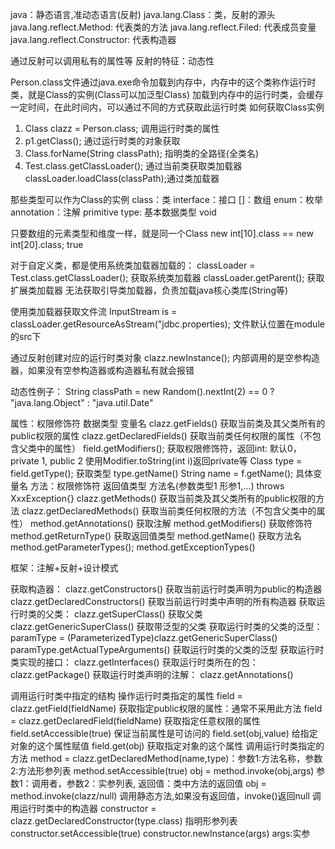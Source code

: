 java：静态语言,准动态语言(反射)
java.lang.Class：类，反射的源头
java.lang.reflect.Method: 代表类的方法
java.lang.reflect.Filed: 代表成员变量
java.lang.reflect.Constructor: 代表构造器

通过反射可以调用私有的属性等
反射的特征：动态性

Person.class文件通过java.exe命令加载到内存中，内存中的这个类称作运行时类，就是Class的实例(Class可以加泛型Class<Person>)
加载到内存中的运行时类，会缓存一定时间，在此时间内，可以通过不同的方式获取此运行时类
如何获取Class实例
1. Class clazz = Person.class; 调用运行时类的属性
2. p1.getClass(); 通过运行时类的对象获取
3. Class.forName(String classPath); 指明类的全路径(全类名)
4. Test.class.getClassLoader(); 通过当前类获取类加载器
classLoader.loadClass(classPath);通过类加载器

那些类型可以作为Class的实例
class：类
interface：接口
[]：数组
enum：枚举
annotation：注解
primitive type: 基本数据类型
void

只要数组的元素类型和维度一样，就是同一个Class
new int[10].class == new int[20].class;  true

对于自定义类，都是使用系统类加载器加载的：
classLoader = Test.class.getClassLoader(); 获取系统类加载器
classLoader.getParent(); 获取扩展类加载器
无法获取引导类加载器，负责加载java核心类库(String等)

使用类加载器获取文件流
InputStream is = classLoader.getResourceAsStream("jdbc.properties); 文件默认位置在module的src下

通过反射创建对应的运行时类对象
clazz.newInstance(); 内部调用的是空参构造器，如果没有空参构造器或构造器私有就会报错

动态性例子：
String classPath = new Random().nextInt(2) == 0 ? "java.lang.Object" : "java.util.Date"

属性：权限修饰符 数据类型 变量名
clazz.getFields() 获取当前类及其父类所有的public权限的属性
clazz.getDeclaredFields() 获取当前类任何权限的属性（不包含父类中的属性）
field.getModifiers(); 获取权限修饰符，返回int: 默认0，private 1, public 2 使用Modifier.toString(int i)返回private等
Class type = field.getType(); 获取类型 type.getName()
String name = f.getName(); 具体变量名 
方法：权限修饰符 返回值类型 方法名(参数类型1 形参1,...) throws XxxException{}
clazz.getMethods() 获取当前类及其父类所有的public权限的方法
clazz.getDeclaredMethods() 获取当前类任何权限的方法（不包含父类中的属性）
method.getAnnotations() 获取注解
method.getModifiers() 获取修饰符
method.getReturnType() 获取返回值类型
method.getName() 获取方法名
method.getParameterTypes(); 
method.getExceptionTypes()

框架：注解+反射+设计模式

获取构造器：
clazz.getConstructors() 获取当前运行时类声明为public的构造器
clazz.getDeclaredConstructors() 获取当前运行时类中声明的所有构造器
获取运行时类的父类：
clazz.getSuperClass() 获取父类
clazz.getGenericSuperClass() 获取带泛型的父类
获取运行时类的父类的泛型：
paramType = (ParameterizedType)clazz.getGenericSuperClass()
paramType.getActualTypeArguments() 获取运行时类的父类的泛型
获取运行时类实现的接口：
clazz.getInterfaces() 
获取运行时类所在的包：
clazz.getPackage()
获取运行时类声明的注解：
clazz.getAnnotations()

调用运行时类中指定的结构
操作运行时类指定的属性
field = clazz.getField(fieldName) 获取指定public权限的属性：通常不采用此方法
field = clazz.getDeclaredField(fieldName) 获取指定任意权限的属性
field.setAccessible(true) 保证当前属性是可访问的
field.set(obj,value) 给指定对象的这个属性赋值
field.get(obj) 获取指定对象的这个属性
调用运行时类指定的方法
method = clazz.getDeclaredMethod(name,type)：参数1:方法名称，参数2:方法形参列表
method.setAccessible(true)
obj = method.invoke(obj,args) 参数1：调用者，参数2：实参列表, 返回值：类中方法的返回值
obj = method.invoke(clazz/null) 调用静态方法,如果没有返回值，invoke()返回null
调用运行时类中的构造器
constructor = clazz.getDeclaredConstructor(type.class)  指明形参列表
constructor.setAccessible(true)
constructor.newInstance(args) args:实参


